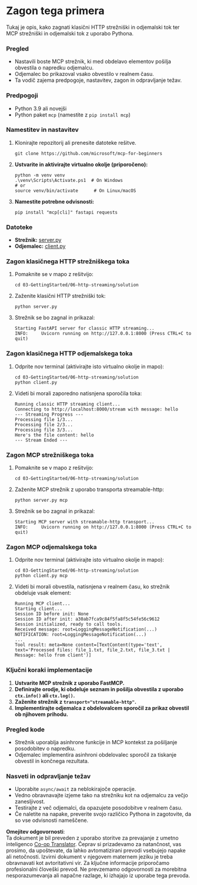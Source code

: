 <!--
CO_OP_TRANSLATOR_METADATA:
{
  "original_hash": "67ecbca6a060477ded3e13ddbeba64f7",
  "translation_date": "2025-08-19T18:23:32+00:00",
  "source_file": "03-GettingStarted/06-http-streaming/solution/python/README.md",
  "language_code": "sl"
}
-->
# Zagon tega primera

Tukaj je opis, kako zagnati klasični HTTP strežniški in odjemalski tok ter MCP strežniški in odjemalski tok z uporabo Pythona.

### Pregled

- Nastavili boste MCP strežnik, ki med obdelavo elementov pošilja obvestila o napredku odjemalcu.
- Odjemalec bo prikazoval vsako obvestilo v realnem času.
- Ta vodič zajema predpogoje, nastavitev, zagon in odpravljanje težav.

### Predpogoji

- Python 3.9 ali novejši
- Python paket `mcp` (namestite z `pip install mcp`)

### Namestitev in nastavitev

1. Klonirajte repozitorij ali prenesite datoteke rešitve.

   ```pwsh
   git clone https://github.com/microsoft/mcp-for-beginners
   ```

1. **Ustvarite in aktivirajte virtualno okolje (priporočeno):**

   ```pwsh
   python -m venv venv
   .\venv\Scripts\Activate.ps1  # On Windows
   # or
   source venv/bin/activate      # On Linux/macOS
   ```

1. **Namestite potrebne odvisnosti:**

   ```pwsh
   pip install "mcp[cli]" fastapi requests
   ```

### Datoteke

- **Strežnik:** [server.py](../../../../../../03-GettingStarted/06-http-streaming/solution/python/server.py)
- **Odjemalec:** [client.py](../../../../../../03-GettingStarted/06-http-streaming/solution/python/client.py)

### Zagon klasičnega HTTP strežniškega toka

1. Pomaknite se v mapo z rešitvijo:

   ```pwsh
   cd 03-GettingStarted/06-http-streaming/solution
   ```

2. Zaženite klasični HTTP strežniški tok:

   ```pwsh
   python server.py
   ```

3. Strežnik se bo zagnal in prikazal:

   ```
   Starting FastAPI server for classic HTTP streaming...
   INFO:     Uvicorn running on http://127.0.0.1:8000 (Press CTRL+C to quit)
   ```

### Zagon klasičnega HTTP odjemalskega toka

1. Odprite nov terminal (aktivirajte isto virtualno okolje in mapo):

   ```pwsh
   cd 03-GettingStarted/06-http-streaming/solution
   python client.py
   ```

2. Videti bi morali zaporedno natisnjena sporočila toka:

   ```text
   Running classic HTTP streaming client...
   Connecting to http://localhost:8000/stream with message: hello
   --- Streaming Progress ---
   Processing file 1/3...
   Processing file 2/3...
   Processing file 3/3...
   Here's the file content: hello
   --- Stream Ended ---
   ```

### Zagon MCP strežniškega toka

1. Pomaknite se v mapo z rešitvijo:
   ```pwsh
   cd 03-GettingStarted/06-http-streaming/solution
   ```
2. Zaženite MCP strežnik z uporabo transporta streamable-http:
   ```pwsh
   python server.py mcp
   ```
3. Strežnik se bo zagnal in prikazal:
   ```
   Starting MCP server with streamable-http transport...
   INFO:     Uvicorn running on http://127.0.0.1:8000 (Press CTRL+C to quit)
   ```

### Zagon MCP odjemalskega toka

1. Odprite nov terminal (aktivirajte isto virtualno okolje in mapo):
   ```pwsh
   cd 03-GettingStarted/06-http-streaming/solution
   python client.py mcp
   ```
2. Videti bi morali obvestila, natisnjena v realnem času, ko strežnik obdeluje vsak element:
   ```
   Running MCP client...
   Starting client...
   Session ID before init: None
   Session ID after init: a30ab7fca9c84f5fa8f5c54fe56c9612
   Session initialized, ready to call tools.
   Received message: root=LoggingMessageNotification(...)
   NOTIFICATION: root=LoggingMessageNotification(...)
   ...
   Tool result: meta=None content=[TextContent(type='text', text='Processed files: file_1.txt, file_2.txt, file_3.txt | Message: hello from client')]
   ```

### Ključni koraki implementacije

1. **Ustvarite MCP strežnik z uporabo FastMCP.**
2. **Definirajte orodje, ki obdeluje seznam in pošilja obvestila z uporabo `ctx.info()` ali `ctx.log()`.**
3. **Zaženite strežnik z `transport="streamable-http"`.**
4. **Implementirajte odjemalca z obdelovalcem sporočil za prikaz obvestil ob njihovem prihodu.**

### Pregled kode
- Strežnik uporablja asinhrone funkcije in MCP kontekst za pošiljanje posodobitev o napredku.
- Odjemalec implementira asinhroni obdelovalec sporočil za tiskanje obvestil in končnega rezultata.

### Nasveti in odpravljanje težav

- Uporabite `async/await` za neblokirajoče operacije.
- Vedno obravnavajte izjeme tako na strežniku kot na odjemalcu za večjo zanesljivost.
- Testirajte z več odjemalci, da opazujete posodobitve v realnem času.
- Če naletite na napake, preverite svojo različico Pythona in zagotovite, da so vse odvisnosti nameščene.

**Omejitev odgovornosti**:  
Ta dokument je bil preveden z uporabo storitve za prevajanje z umetno inteligenco [Co-op Translator](https://github.com/Azure/co-op-translator). Čeprav si prizadevamo za natančnost, vas prosimo, da upoštevate, da lahko avtomatizirani prevodi vsebujejo napake ali netočnosti. Izvirni dokument v njegovem maternem jeziku je treba obravnavati kot avtoritativni vir. Za ključne informacije priporočamo profesionalni človeški prevod. Ne prevzemamo odgovornosti za morebitna nesporazumevanja ali napačne razlage, ki izhajajo iz uporabe tega prevoda.